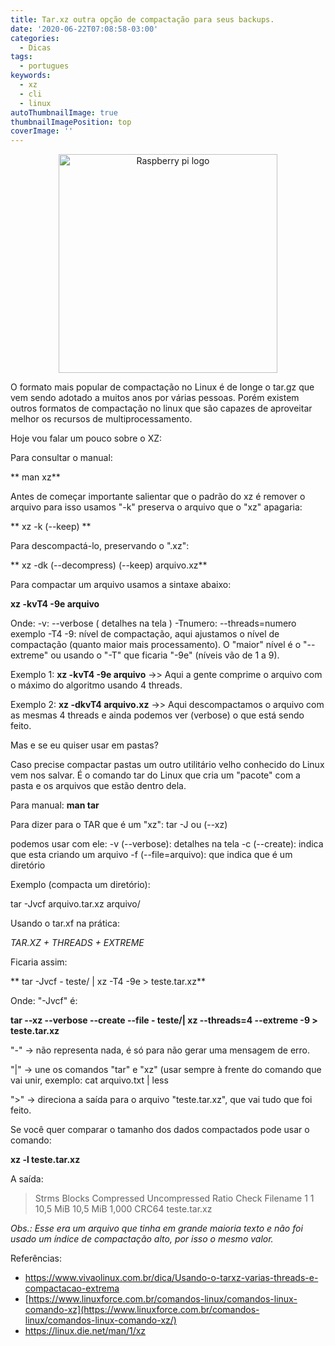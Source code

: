 ```yaml
---
title: Tar.xz outra opção de compactação para seus backups.
date: '2020-06-22T07:08:58-03:00'
categories:
  - Dicas
tags:
  - portugues
keywords:
  - xz
  - cli
  - linux
autoThumbnailImage: true
thumbnailImagePosition: top
coverImage: ''
---
```

<p align="center">

<img src="/images/uploads/1full_colored_dark.png" width="350" title="Raspberry pi logo">

</p>

O formato mais popular de compactação no Linux é de longe o tar.gz que vem sendo adotado a muitos anos por várias pessoas. Porém existem outros formatos de compactação no linux que são capazes de aproveitar melhor os recursos de multiprocessamento.

Hoje vou falar um pouco sobre o XZ:

Para consultar o manual:

** man xz**

Antes de começar importante salientar que o padrão do xz é remover o arquivo para isso usamos "-k" preserva o arquivo que o "xz" apagaria:

** xz -k (--keep) **

Para descompactá-lo, preservando o ".xz":

** xz -dk (--decompress) (--keep) arquivo.xz**

Para compactar um arquivo usamos a sintaxe abaixo:

**xz -kvT4 -9e arquivo**

Onde:
-v: --verbose ( detalhes na tela )
-Tnumero: --threads=numero exemplo -T4
-9: nível de compactação, aqui ajustamos o nível de compactação (quanto maior mais processamento). O "maior" nível é o "--extreme" ou usando o "-T" que ficaria "-9e" (níveis vão de 1 a 9).

Exemplo 1: **xz -kvT4 -9e arquivo** ->> Aqui a gente comprime o arquivo com o máximo do algoritmo usando 4 threads.

Exemplo 2: **xz -dkvT4 arquivo.xz** ->> Aqui descompactamos o arquivo com as mesmas 4 threads e ainda podemos ver (verbose) o que está sendo feito.

Mas e se eu quiser usar em pastas?

Caso precise compactar pastas um outro utilitário velho conhecido do Linux vem nos salvar. É o comando tar do Linux que cria um "pacote" com a pasta e os arquivos que estão dentro dela.

Para manual:
**man tar**

Para dizer para o TAR que é um "xz":
tar -J ou (--xz)

podemos usar com ele:
-v (--verbose): detalhes na tela
-c (--create): indica que esta criando um arquivo
-f (--file=arquivo): que indica que é um diretório

Exemplo (compacta um diretório):

 tar -Jvcf arquivo.tar.xz arquivo/

Usando o tar.xf na prática:

_TAR.XZ + THREADS + EXTREME_

Ficaria assim:

** tar -Jvcf - teste/ | xz -T4 -9e > teste.tar.xz**

Onde: "-Jvcf" é:
	
**tar --xz --verbose --create --file - teste/| xz --threads=4 --extreme -9 > teste.tar.xz**

"-" → não representa nada, é só para não gerar uma mensagem de erro.

"|" → une os comandos "tar" e "xz" (usar sempre à frente do comando que vai unir, exemplo: cat arquivo.txt | less

">" → direciona a saída para o arquivo "teste.tar.xz", que vai tudo que foi feito.

Se você quer comparar o tamanho dos dados compactados pode usar o comando:

**xz -l teste.tar.xz**

A saída:

> Strms  Blocks   Compressed Uncompressed  Ratio  Check   Filename
>     1       1     10,5 MiB     10,5 MiB  1,000  CRC64   teste.tar.xz

_Obs.:
Esse era um arquivo que tinha em grande maioria texto e não foi usado um índice de compactação alto, por isso o mesmo valor._

Referências:

* <https://www.vivaolinux.com.br/dica/Usando-o-tarxz-varias-threads-e-compactacao-extrema>
* [https://www.linuxforce.com.br/comandos-linux/comandos-linux-comando-xz](https://www.linuxforce.com.br/comandos-linux/comandos-linux-comando-xz/)
* <https://linux.die.net/man/1/xz>
